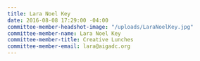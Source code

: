 ```yaml
---
title: Lara Noel Key
date: 2016-08-08 17:29:00 -04:00
committee-member-headshot-image: "/uploads/LaraNoelKey.jpg"
committee-member-name: Lara Noel Key
committee-member-title: Creative Lunches
committee-member-email: lara@aigadc.org
---
```


